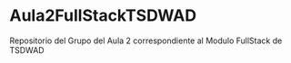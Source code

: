 # Aula2FullStackTSDWAD
Repositorio del Grupo del Aula 2 correspondiente al Modulo FullStack de TSDWAD 
